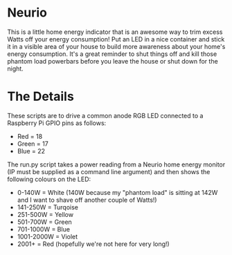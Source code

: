 # Neurio
This is a little home energy indicator that is an awesome way to trim excess Watts off your energy consumption! Put an LED in a nice container and stick it in a visible area of your house to build more awareness about your home's energy consumption. It's a great reminder to shut things off and kill those phantom load powerbars before you leave the house or shut down for the night.

# The Details
These scripts are to drive a common anode RGB LED connected to a Raspberry Pi GPIO pins as follows: 
+ Red = 18
+ Green = 17
+ Blue = 22

The run.py script takes a power reading from a Neurio home energy monitor (IP must be supplied as a command line argument) and then shows the following colours on the LED:
+ 0-140W = White (140W because my "phantom load" is sitting at 142W and I want to shave off another couple of Watts!)
+ 141-250W = Turqoise
+ 251-500W = Yellow
+ 501-700W = Green
+ 701-1000W = Blue 
+ 1001-2000W = Violet 
+ 2001+ = Red (hopefully we're not here for very long!)

